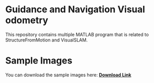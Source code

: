 # Guidance and Navigation Visual odometry

This repository contains multiple MATLAB program that is related to StructureFromMotion and VisualSLAM.

# Sample Images

You can download the sample images here: <strong>[Download Link](https://drive.google.com/file/d/1kzwPI4-icW6AZy3HvoAMiHtdBScn7AKa/view)</strong>

